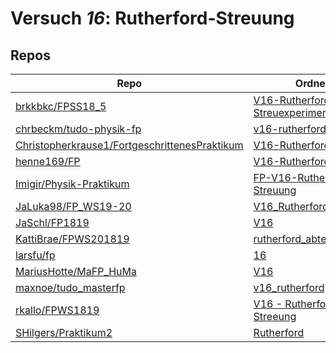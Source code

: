 # Versuch *16*: Rutherford-Streuung

## Repos

|                                                 Repo                                                 |                                                     Ordner                                                     |                                                                               PDFs                                                                                |
|------------------------------------------------------------------------------------------------------|----------------------------------------------------------------------------------------------------------------|-------------------------------------------------------------------------------------------------------------------------------------------------------------------|
|[brkkbkc/FPSS18_5](../repo/brkkbkc/FPSS18_5)                                                          |[V16-Rutherford-Streuexperiment](https://github.com/brkkbkc/FPSS18_5/tree/master/V16-Rutherford-Streuexperiment)|–                                                                                                                                                                  |
|[chrbeckm/tudo-physik-fp](../repo/chrbeckm/tudo-physik-fp)                                            |[v16-rutherford](https://github.com/chrbeckm/tudo-physik-fp/tree/master/v16-rutherford)                         |[main.pdf](https://docs.google.com/viewer?url=https://raw.githubusercontent.com/NicoWeio/awesome-ap-pdfs/main/chrbeckm%E2%88%95tudo-physik-fp/16/main.pdf) \*      |
|[Christopherkrause1/FortgeschrittenesPraktikum](../repo/Christopherkrause1/FortgeschrittenesPraktikum)|[V16-Rutherford](https://github.com/Christopherkrause1/FortgeschrittenesPraktikum/tree/master/V16-Rutherford)   |–                                                                                                                                                                  |
|[henne169/FP](../repo/henne169/FP)                                                                    |[V16-Rutherford](https://github.com/henne169/FP/tree/master/V16-Rutherford)                                     |[V16.pdf](https://docs.google.com/viewer?url=https://raw.githubusercontent.com/henne169/FP/master/V16-Rutherford/V16.pdf)                                          |
|[Imigir/Physik-Praktikum](../repo/Imigir/Physik-Praktikum)                                            |[FP-V16-Rutherford-Streuung](https://github.com/Imigir/Physik-Praktikum/tree/master/FP-V16-Rutherford-Streuung) |[FP-V16w.pdf](https://docs.google.com/viewer?url=https://raw.githubusercontent.com/NicoWeio/awesome-ap-pdfs/main/Imigir%E2%88%95Physik-Praktikum/16/FP-V16w.pdf) \*|
|[JaLuka98/FP_WS19-20](../repo/JaLuka98/FP_WS19-20)                                                    |[V16_RutherfordStreuung](https://github.com/JaLuka98/FP_WS19-20/tree/master/V16_RutherfordStreuung)             |–                                                                                                                                                                  |
|[JaSchl/FP1819](../repo/JaSchl/FP1819)                                                                |[V16](https://github.com/JaSchl/FP1819/tree/master/V16)                                                         |–                                                                                                                                                                  |
|[KattiBrae/FPWS201819](../repo/KattiBrae/FPWS201819)                                                  |[rutherford_abtestat](https://github.com/KattiBrae/FPWS201819/tree/master/MA_FP/rutherford_abtestat)            |–                                                                                                                                                                  |
|[larsfu/fp](../repo/larsfu/fp)                                                                        |[16](https://github.com/larsfu/fp/tree/master/16)                                                               |[main.pdf](https://docs.google.com/viewer?url=https://raw.githubusercontent.com/NicoWeio/awesome-ap-pdfs/main/larsfu%E2%88%95fp/16/main.pdf) \*                    |
|[MariusHotte/MaFP_HuMa](../repo/MariusHotte/MaFP_HuMa)                                                |[V16](https://github.com/MariusHotte/MaFP_HuMa/tree/master/V16)                                                 |[Protokoll.pdf](https://docs.google.com/viewer?url=https://raw.githubusercontent.com/MariusHotte/MaFP_HuMa/master/V16/build/Protokoll.pdf)                         |
|[maxnoe/tudo_masterfp](../repo/maxnoe/tudo_masterfp)                                                  |[v16_rutherford](https://github.com/maxnoe/tudo_masterfp/tree/master/v16_rutherford)                            |–                                                                                                                                                                  |
|[rkallo/FPWS1819](../repo/rkallo/FPWS1819)                                                            |[V16 - Rutherford-Streeung](https://github.com/rkallo/FPWS1819/tree/master/V16%20-%20Rutherford-Streeung)       |–                                                                                                                                                                  |
|[SHilgers/Praktikum2](../repo/SHilgers/Praktikum2)                                                    |[Rutherford](https://github.com/SHilgers/Praktikum2/tree/master/Rutherford)                                     |–                                                                                                                                                                  |
